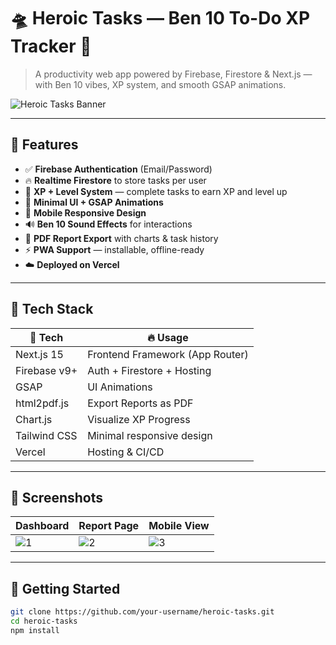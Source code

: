 # 🛸 Heroic Tasks — Ben 10 To-Do XP Tracker 🚀

> A productivity web app powered by Firebase, Firestore & Next.js — with Ben 10 vibes, XP system, and smooth GSAP animations.

![Heroic Tasks Banner](https://user-images.githubusercontent.com/your-banner-url-here.png)

---

## 🌟 Features

- ✅ **Firebase Authentication** (Email/Password)
- 🔥 **Realtime Firestore** to store tasks per user
- 💪 **XP + Level System** — complete tasks to earn XP and level up
- 🎯 **Minimal UI + GSAP Animations**
- 📱 **Mobile Responsive Design**
- 🔊 **Ben 10 Sound Effects** for interactions
- 📄 **PDF Report Export** with charts & task history
- ⚡ **PWA Support** — installable, offline-ready
- ☁️ **Deployed on Vercel**

---

## 🧠 Tech Stack

| 🔧 Tech         | 🔥 Usage                          |
|----------------|-----------------------------------|
| Next.js 15     | Frontend Framework (App Router)   |
| Firebase v9+   | Auth + Firestore + Hosting        |
| GSAP           | UI Animations                     |
| html2pdf.js    | Export Reports as PDF             |
| Chart.js       | Visualize XP Progress             |
| Tailwind CSS   | Minimal responsive design         |
| Vercel         | Hosting & CI/CD                   |

---

## 📸 Screenshots

| Dashboard | Report Page | Mobile View |
|-----------|-------------|-------------|
| ![1](https://user-images.githubusercontent.com/your-img1.png) | ![2](https://user-images.githubusercontent.com/your-img2.png) | ![3](https://user-images.githubusercontent.com/your-img3.png) |

---

## 🚀 Getting Started

```bash
git clone https://github.com/your-username/heroic-tasks.git
cd heroic-tasks
npm install
